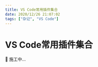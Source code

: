 ```yaml
---
title: VS Code常用插件集合
date: 2020/12/26 21:07:02
tags: ["杂记", "VS Code"]
---
```


# VS Code常用插件集合

<ClientOnly>
  <display-bar :displayData="$frontmatter"></display-bar>
</ClientOnly>

🚧 施工中...
